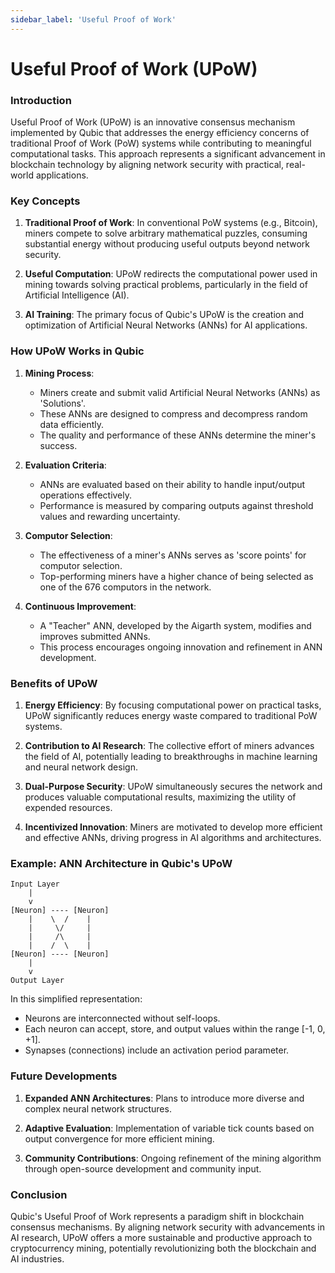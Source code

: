 ```yaml
---
sidebar_label: 'Useful Proof of Work'
---
```


# Useful Proof of Work (UPoW)

### Introduction

Useful Proof of Work (UPoW) is an innovative consensus mechanism implemented by Qubic that addresses the energy efficiency concerns of traditional Proof of Work (PoW) systems while contributing to meaningful computational tasks. This approach represents a significant advancement in blockchain technology by aligning network security with practical, real-world applications.

### Key Concepts

1. **Traditional Proof of Work**: In conventional PoW systems (e.g., Bitcoin), miners compete to solve arbitrary mathematical puzzles, consuming substantial energy without producing useful outputs beyond network security.

2. **Useful Computation**: UPoW redirects the computational power used in mining towards solving practical problems, particularly in the field of Artificial Intelligence (AI).

3. **AI Training**: The primary focus of Qubic's UPoW is the creation and optimization of Artificial Neural Networks (ANNs) for AI applications.

### How UPoW Works in Qubic

1. **Mining Process**:
   - Miners create and submit valid Artificial Neural Networks (ANNs) as 'Solutions'.
   - These ANNs are designed to compress and decompress random data efficiently.
   - The quality and performance of these ANNs determine the miner's success.

2. **Evaluation Criteria**:
   - ANNs are evaluated based on their ability to handle input/output operations effectively.
   - Performance is measured by comparing outputs against threshold values and rewarding uncertainty.

3. **Computor Selection**:
   - The effectiveness of a miner's ANNs serves as 'score points' for computor selection.
   - Top-performing miners have a higher chance of being selected as one of the 676 computors in the network.

4. **Continuous Improvement**:
   - A "Teacher" ANN, developed by the Aigarth system, modifies and improves submitted ANNs.
   - This process encourages ongoing innovation and refinement in ANN development.

### Benefits of UPoW

1. **Energy Efficiency**: By focusing computational power on practical tasks, UPoW significantly reduces energy waste compared to traditional PoW systems.

2. **Contribution to AI Research**: The collective effort of miners advances the field of AI, potentially leading to breakthroughs in machine learning and neural network design.

3. **Dual-Purpose Security**: UPoW simultaneously secures the network and produces valuable computational results, maximizing the utility of expended resources.

4. **Incentivized Innovation**: Miners are motivated to develop more efficient and effective ANNs, driving progress in AI algorithms and architectures.

### Example: ANN Architecture in Qubic's UPoW

```
Input Layer
    |
    v
[Neuron] ---- [Neuron]
    |    \  /    |
    |     \/     |
    |     /\     |
    |    /  \    |
[Neuron] ---- [Neuron]
    |
    v
Output Layer
```

In this simplified representation:
- Neurons are interconnected without self-loops.
- Each neuron can accept, store, and output values within the range [-1, 0, +1].
- Synapses (connections) include an activation period parameter.

### Future Developments

1. **Expanded ANN Architectures**: Plans to introduce more diverse and complex neural network structures.

2. **Adaptive Evaluation**: Implementation of variable tick counts based on output convergence for more efficient mining.

3. **Community Contributions**: Ongoing refinement of the mining algorithm through open-source development and community input.

### Conclusion

Qubic's Useful Proof of Work represents a paradigm shift in blockchain consensus mechanisms. By aligning network security with advancements in AI research, UPoW offers a more sustainable and productive approach to cryptocurrency mining, potentially revolutionizing both the blockchain and AI industries.